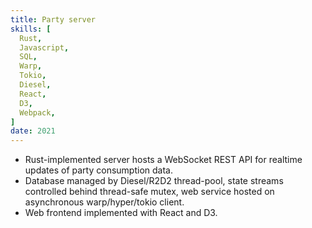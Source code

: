 ```yaml
---
title: Party server
skills: [
  Rust,
  Javascript,
  SQL,
  Warp,
  Tokio,
  Diesel,
  React,
  D3,
  Webpack,
]
date: 2021
---
```


- Rust-implemented server hosts a WebSocket REST API for realtime updates of party consumption data.
- Database managed by Diesel/R2D2 thread-pool, state streams controlled behind thread-safe mutex, web service hosted on asynchronous warp/hyper/tokio client.
- Web frontend implemented with React and D3.
